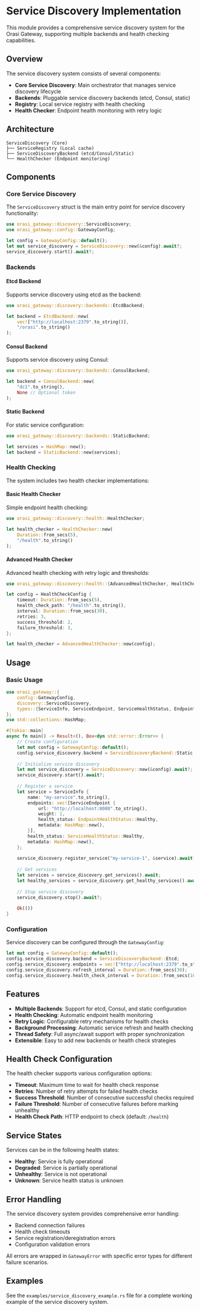 # Service Discovery Implementation

This module provides a comprehensive service discovery system for the Orasi Gateway, supporting multiple backends and health checking capabilities.

## Overview

The service discovery system consists of several components:

- **Core Service Discovery**: Main orchestrator that manages service discovery lifecycle
- **Backends**: Pluggable service discovery backends (etcd, Consul, static)
- **Registry**: Local service registry with health checking
- **Health Checker**: Endpoint health monitoring with retry logic

## Architecture

```
ServiceDiscovery (Core)
├── ServiceRegistry (Local cache)
├── ServiceDiscoveryBackend (etcd/Consul/Static)
└── HealthChecker (Endpoint monitoring)
```

## Components

### Core Service Discovery

The `ServiceDiscovery` struct is the main entry point for service discovery functionality:

```rust
use orasi_gateway::discovery::ServiceDiscovery;
use orasi_gateway::config::GatewayConfig;

let config = GatewayConfig::default();
let mut service_discovery = ServiceDiscovery::new(&config).await?;
service_discovery.start().await?;
```

### Backends

#### Etcd Backend

Supports service discovery using etcd as the backend:

```rust
use orasi_gateway::discovery::backends::EtcdBackend;

let backend = EtcdBackend::new(
    vec!["http://localhost:2379".to_string()],
    "/orasi".to_string()
);
```

#### Consul Backend

Supports service discovery using Consul:

```rust
use orasi_gateway::discovery::backends::ConsulBackend;

let backend = ConsulBackend::new(
    "dc1".to_string(),
    None // Optional token
);
```

#### Static Backend

For static service configuration:

```rust
use orasi_gateway::discovery::backends::StaticBackend;

let services = HashMap::new();
let backend = StaticBackend::new(services);
```

### Health Checking

The system includes two health checker implementations:

#### Basic Health Checker

Simple endpoint health checking:

```rust
use orasi_gateway::discovery::health::HealthChecker;

let health_checker = HealthChecker::new(
    Duration::from_secs(5),
    "/health".to_string()
);
```

#### Advanced Health Checker

Advanced health checking with retry logic and thresholds:

```rust
use orasi_gateway::discovery::health::{AdvancedHealthChecker, HealthCheckConfig};

let config = HealthCheckConfig {
    timeout: Duration::from_secs(5),
    health_check_path: "/health".to_string(),
    interval: Duration::from_secs(30),
    retries: 3,
    success_threshold: 2,
    failure_threshold: 3,
};

let health_checker = AdvancedHealthChecker::new(config);
```

## Usage

### Basic Usage

```rust
use orasi_gateway::{
    config::GatewayConfig,
    discovery::ServiceDiscovery,
    types::{ServiceInfo, ServiceEndpoint, ServiceHealthStatus, EndpointHealthStatus},
};
use std::collections::HashMap;

#[tokio::main]
async fn main() -> Result<(), Box<dyn std::error::Error>> {
    // Create configuration
    let mut config = GatewayConfig::default();
    config.service_discovery.backend = ServiceDiscoveryBackend::Static;
    
    // Initialize service discovery
    let mut service_discovery = ServiceDiscovery::new(&config).await?;
    service_discovery.start().await?;
    
    // Register a service
    let service = ServiceInfo {
        name: "my-service".to_string(),
        endpoints: vec![ServiceEndpoint {
            url: "http://localhost:8080".to_string(),
            weight: 1,
            health_status: EndpointHealthStatus::Healthy,
            metadata: HashMap::new(),
        }],
        health_status: ServiceHealthStatus::Healthy,
        metadata: HashMap::new(),
    };
    
    service_discovery.register_service("my-service-1", &service).await?;
    
    // Get services
    let services = service_discovery.get_services().await;
    let healthy_services = service_discovery.get_healthy_services().await;
    
    // Stop service discovery
    service_discovery.stop().await?;
    
    Ok(())
}
```

### Configuration

Service discovery can be configured through the `GatewayConfig`:

```rust
let mut config = GatewayConfig::default();
config.service_discovery.backend = ServiceDiscoveryBackend::Etcd;
config.service_discovery.endpoints = vec!["http://localhost:2379".to_string()];
config.service_discovery.refresh_interval = Duration::from_secs(30);
config.service_discovery.health_check_interval = Duration::from_secs(10);
```

## Features

- **Multiple Backends**: Support for etcd, Consul, and static configuration
- **Health Checking**: Automatic endpoint health monitoring
- **Retry Logic**: Configurable retry mechanisms for health checks
- **Background Processing**: Automatic service refresh and health checking
- **Thread Safety**: Full async/await support with proper synchronization
- **Extensible**: Easy to add new backends or health check strategies

## Health Check Configuration

The health checker supports various configuration options:

- **Timeout**: Maximum time to wait for health check response
- **Retries**: Number of retry attempts for failed health checks
- **Success Threshold**: Number of consecutive successful checks required
- **Failure Threshold**: Number of consecutive failures before marking unhealthy
- **Health Check Path**: HTTP endpoint to check (default: `/health`)

## Service States

Services can be in the following health states:

- **Healthy**: Service is fully operational
- **Degraded**: Service is partially operational
- **Unhealthy**: Service is not operational
- **Unknown**: Service health status is unknown

## Error Handling

The service discovery system provides comprehensive error handling:

- Backend connection failures
- Health check timeouts
- Service registration/deregistration errors
- Configuration validation errors

All errors are wrapped in `GatewayError` with specific error types for different failure scenarios.

## Examples

See the `examples/service_discovery_example.rs` file for a complete working example of the service discovery system.
